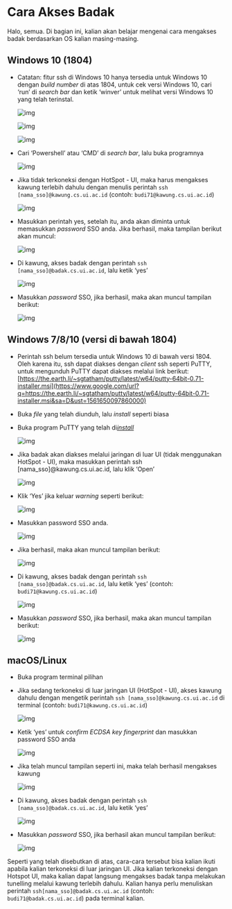 # Cara Akses Badak

Halo, semua. Di bagian ini, kalian akan belajar mengenai cara mengakses badak berdasarkan OS kalian masing-masing.


## **Windows 10 (1804)**

- Catatan: fitur ssh di Windows 10 hanya tersedia untuk Windows 10 dengan *build number* di atas 1804, untuk cek versi Windows 10, cari ‘run’ di *search bar* dan ketik ‘winver’ untuk melihat versi Windows 10 yang telah terinstal.

  ![img](https://lh5.googleusercontent.com/2Baq_iqBUKl4vpH72U296TuSeNghq5HLqQ-e7MZSktW3bV-lj-kroKaVTFTW9wsxb0ZAKUn0kxFj6t_jz_rIbGxMuns2KjvSxrsPq203AqaPsaCg4vGwnAqgkKobGldqMSoSZHRb)

  ![img](https://lh5.googleusercontent.com/rwyoF9QT37_tzw5JUb5fQu7qTPc703WqsQmVvIERjr2KYFAiuOrUp7qoxBko5NYKlrOsnJBkxmrEjnHai0EGc6nvJ79_WrfFwmE7Y1o2FgnBNXbh0JAQ7MkFO2BSPigQX_5nb0jO)

  ![img](https://lh4.googleusercontent.com/Q_snV1YvqDwrxnaWqYGiSE159RxHwTVD3oGB3eSu-5DH4menlFSJMVkeLbTfiG8u2qe13fHVo0cAlmwb6KCQ77YXM2-zk-DkImthtgXX3wIhaiWIWG_S5WVUu7M4H5gEjAFIMFpT)

- Cari ‘Powershell’ atau ‘CMD’ di *search bar*, lalu buka programnya

  ![img](https://lh4.googleusercontent.com/NADFcz5z20mkIazaqoWFfkqLoQOWctwrsnytdso-E_ZyMwG9alQBsEQYyJ8Xgwr27qhXzAuoOJ9cxrQQl9tnR4daXtl8GvrR_JSo76wY9Qq39dCnQNDXWWqH6voxgoQnFDqepgy1)

- Jika tidak terkoneksi dengan HotSpot - UI, maka harus mengakses kawung terlebih dahulu dengan menulis perintah ```ssh [nama_sso]@kawung.cs.ui.ac.id``` (contoh: ```budi71@kawung.cs.ui.ac.id```)

  ![img](https://lh3.googleusercontent.com/zS-twONlnX05bkWdtb5w8p0L0mFMWtEO23G3LcYA3KRMi5WlKtuNUP7un1xszWjdlBD4njq1cleEv5ikULY_pZx7uXFUeYHvz65nH-aAy8BmooBRq3vvx3jVu52JWgBTayDNDdwO)

- Masukkan perintah yes, setelah itu, anda akan diminta untuk memasukkan *password* SSO anda. Jika berhasil, maka tampilan berikut akan muncul:

  ![img](https://lh3.googleusercontent.com/Cbw14ZFPR7C4xuNzPcE1fPpCGio7hq2iNVrYdxmF6P8v06UGYmqOSb5xlbnpaiC3YFFI72cammS01byrgd-U080HAbwrm9l3Ur_vv2a1Z8UzQv88dIgvxK0scmysV-uR_gRGtkY8)

- Di kawung, akses badak dengan perintah ```ssh [nama_sso]@badak.cs.ui.ac.id```, lalu ketik ‘yes’

  ![img](https://lh5.googleusercontent.com/kD5wrY3CvQEQnqS-OZDfaLwUGBzIsh97wPpgExwef8tPm72ejdzQBdQZ6BEGj3Cz4NPqzUbdIBCWJRpTkp2wGR7JERPJTB-sjOUtvaODt3oH3OJFqDLFBJCP1L1jPM4GTElZ9C_6)

- Masukkan *password* SSO, jika berhasil, maka akan muncul tampilan berikut:

  ![img](https://lh6.googleusercontent.com/12SSAfge7ffQqFDPQ0x0mUSuK-tqnypyBP0V-_Qnkh4ZQjNeirsKUrpWJcUPeVB4cAmRKTzfG1ZWv99vIhY0ccXTSmwwMppMjju6RrG9W01avErMvYlDJ7sz-85-aKzpvz8u8ZNd)



## **Windows 7/8/10 (versi di bawah 1804)**

- Perintah ssh belum tersedia untuk Windows 10 di bawah versi 1804. Oleh karena itu, ssh dapat diakses dengan *client* ssh seperti PuTTY, untuk mengunduh PuTTY dapat diakses melalui link berikut:[https://the.earth.li/~sgtatham/putty/latest/w64/putty-64bit-0.71-installer.msi](https://www.google.com/url?q=https://the.earth.li/~sgtatham/putty/latest/w64/putty-64bit-0.71-installer.msi&sa=D&ust=1561650097860000)
- Buka *file* yang telah diunduh, lalu *install* seperti biasa
- Buka program PuTTY yang telah di[*install*](tutorial/putty-install.md)

  ![img](https://lh4.googleusercontent.com/e2V0dMV_QpDjgwOWYK4WCfgH_KOj8xnC_40ISGzeQ9JqfyNSmQOH8_4UnMsEnDyuTMeQdQ0K-n8HiJhUHut1dbciYkeeI2Q97izanFMwLMCEbDCB15p09Dn4DR3Po_zBidEUd24O)

- Jika badak akan diakses melalui jaringan di luar UI (tidak menggunakan HotSpot - UI), maka masukkan perintah ssh [nama_sso]@kawung.cs.ui.ac.id, lalu klik ‘Open’

  ![img](https://lh5.googleusercontent.com/KDZvJU-uyMLgsVr2eVEeY37Ag6-yUwJ_KZTzltzEqtMpYYD5IyNgw4LvlAuAni0H-YFIJu2TuFvOaZ9UBgIS2o3yjMEAT9h7DHJikFZpM3pRgz99bKOqvDrfCmptbZwpadXqpKnA)

- Klik ‘Yes’ jika keluar *warning* seperti berikut:

  ![img](https://lh5.googleusercontent.com/WHlJ1nGmOZmnZ1EPaDgP7RZ4UicJhT5NRsZ-VtX9SwIxfb3SvTJkNNGh9uXHAd4ZPImzw4ooqLUcVVBeKfPiJip-P6Z5Imoq-Itydd9i1qQ9BVSQnDMnPm5ou1ESLhXcT8z1cB44)



- Masukkan password SSO anda.

  ![img](https://lh4.googleusercontent.com/OoAy3zra3RbUzn66J2kkplcDbsqGujSkJ5mWnt0GRajN00xP_SU4yEcW_FrHdQEouA_kVPTadIcMWC8TFIaC1BbWoJLE9Nmvbfl0UcWmG1eyMOTuLO7COi04Un7ugkW5_2f95JL3)

- Jika berhasil, maka akan muncul tampilan berikut:

  ![img](https://lh5.googleusercontent.com/pP0ijHSZH-105l1c6ERZJ7SulZ59VkD-ndyx0y3Xo7oknM4obd5fd_RoftwxeOeZ7blvklWUaX3i8h52Mk-IhQLAidQqYfUOSVHdcsHk1h0hjfMNjO2jfGplqOyITu4o12P0z-HW)

- Di kawung, akses badak dengan perintah ```ssh [nama_sso]@badak.cs.ui.ac.id```, lalu ketik ‘yes’ (contoh: ```budi71@kawung.cs.ui.ac.id```)

  ![img](https://lh5.googleusercontent.com/BqCkwQedEd0omL1FZ1gLza_OrmZix57GmQCm1FLbc_h4CzRni8bgbqjizbI_SegtSJgCsBQCJ5nSIVkz2Bfrt0lZNTffJ8sbM5f-fo7Hz0zQxxfEjrOVoT5RufaJeCXO7roVjJyH)

- Masukkan *password* SSO, jika berhasil, maka akan muncul tampilan berikut:

  ![img](https://lh4.googleusercontent.com/S032tiPO1e7Kuax9YayLaGZqhE9bIy66UOWQ5sj5v2kR0VmwrpsMX6M3VuqVlp7tSyG5xh4yyQBqOYp3Y88DLeRhVXRSXkwKlB1_vKqLqNnqI5lXW0mtHte_LQY06YUkF4YK2PAL)

  

## **macOS/Linux**

- Buka program terminal pilihan
- Jika sedang terkoneksi di luar jaringan UI (HotSpot - UI), akses kawung dahulu dengan mengetik perintah ```ssh [nama_sso]@kawung.cs.ui.ac.id``` di terminal (contoh: ```budi71@kawung.cs.ui.ac.id```)

  ![img](https://lh4.googleusercontent.com/6oyobv8s2hqC4EqXnAfAw6m9LRPY-PAo7_CiKCkVCboZk_gdIwGqv_4pacoKA0qb8pucGvDvvDZZHJq2FJgf6TqBgT1z_2Liof1PpRhwB-OsrJwnNIDvUr9O4MVuxWLbP5vIRHnt)



- Ketik ‘yes’ untuk *confirm* *ECDSA key fingerprint* dan masukkan password SSO anda

  ![img](https://lh3.googleusercontent.com/K_A9pk1ZHk-Ffi6eAN5wrNcvlh-Y-xHRIVhwY9HQjbSW7ohny5NNyMaXsTjnLWIjxoJLC9Ji0s2EoZEQsj0nPncwrabT8TCqVirCcKw1rg4m0zMmmS0drc_kIPwxAD6qYts2I9hY)

- Jika telah muncul tampilan seperti ini, maka telah berhasil mengakses kawung

  ![img](https://lh3.googleusercontent.com/vyDQMZZ9zVMyH9T9HRa7Q5b4tdvEjoV3RytisifszCV3Sfm1uT38916j7fyImUFYKA9oyVr1ieCayFD8yFPXhXhwey0zVAEKGxB0dlR6dFB2qbilDPynLn1Cod-zINED8gGP_PhP)

- Di kawung, akses badak dengan perintah ```ssh [nama_sso]@badak.cs.ui.ac.id```, lalu ketik ‘yes’

  ![img](https://lh4.googleusercontent.com/7r4CaGmm4YNvR2Wbce3cFt0ZeTppauiCm0m7QJXO7LqOxZdy9hX1xRqV1KaZVelu3vc1OgX10M1XQI5eC8xPh_Bmnkb43T9Sam0XQfh1MOaIIAHTsnSf4_KHcyvUlP224e2y7XjO)

- Masukkan *password* SSO, jika berhasil akan muncul tampilan berikut:

  ![img](https://lh6.googleusercontent.com/wF3dPjM-us--6j7di7wb4IUFiWtPyJfr-8CNfJUA4Zp5xvYYJhyum5iEUulAsNY27sn1qyMoSIJuNBx4GX0ctU3fUCdZVExyw_zMiph6PhNxaOMHQvozKGFct41KvWnGiwW6RgkK)

  

Seperti yang telah disebutkan di atas, cara-cara tersebut bisa kalian ikuti apabila kalian terkoneksi di luar jaringan UI. Jika kalian terkoneksi dengan Hotspot UI, maka kalian dapat langsung mengakses badak tanpa melakukan tunelling melalui kawung terlebih dahulu. Kalian hanya perlu menuliskan perintah ```ssh[nama_sso]@badak.cs.ui.ac.id``` (contoh: ```budi71@badak.cs.ui.ac.id```) pada terminal kalian.